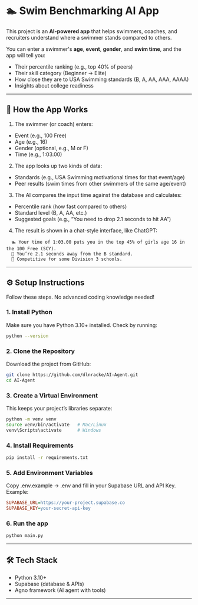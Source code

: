 # 🏊 Swim Benchmarking AI App

This project is an **AI-powered app** that helps swimmers, coaches, and recruiters understand where a swimmer stands compared to others.

You can enter a swimmer's **age**, **event**, **gender**, and **swim time**, and the app will tell you:
- Their percentile ranking (e.g., top 40% of peers)
- Their skill category (Beginner → Elite)
- How close they are to USA Swimming standards (B, A, AA, AAA, AAAA)
- Insights about college readiness

---

## 📌 How the App Works

1. The swimmer (or coach) enters:
- Event (e.g., 100 Free)
- Age (e.g., 16)
- Gender (optional, e.g., M or F)
- Time (e.g., 1:03.00)

2. The app looks up two kinds of data:
- Standards (e.g., USA Swimming motivational times for that event/age)
- Peer results (swim times from other swimmers of the same age/event)

3. The AI compares the input time against the database and calculates:
- Percentile rank (how fast compared to others)
- Standard level (B, A, AA, etc.)
- Suggested goals (e.g., “You need to drop 2.1 seconds to hit AA”)

4. The result is shown in a chat-style interface, like ChatGPT:

  ```
    🏊 Your time of 1:03.00 puts you in the top 45% of girls age 16 in the 100 Free (SCY).
    🎯 You’re 2.1 seconds away from the B standard.
    🏫 Competitive for some Division 3 schools.
  ```

---

## ⚙️ Setup Instructions
Follow these steps. No advanced coding knowledge needed!

### 1. Install Python
Make sure you have Python 3.10+ installed.
Check by running:
```bash
python --version
```

### 2. Clone the Repository
Download the project from GitHub:
```bash
git clone https://github.com/dlnracke/AI-Agent.git
cd AI-Agent
```

### 3. Create a Virtual Environment
This keeps your project’s libraries separate:

```bash
python -m venv venv
source venv/bin/activate   # Mac/Linux
venv\Scripts\activate      # Windows
```

### 4. Install Requirements

```bash
pip install -r requirements.txt
```

### 5. Add Environment Variables
Copy .env.example → .env and fill in your Supabase URL and API Key.
Example:
```ini
SUPABASE_URL=https://your-project.supabase.co
SUPABASE_KEY=your-secret-api-key
```

### 6. Run the app
```bash
python main.py
```
---

## 🛠️ Tech Stack
- Python 3.10+
- Supabase (database & APIs)
- Agno framework (AI agent with tools)

---

